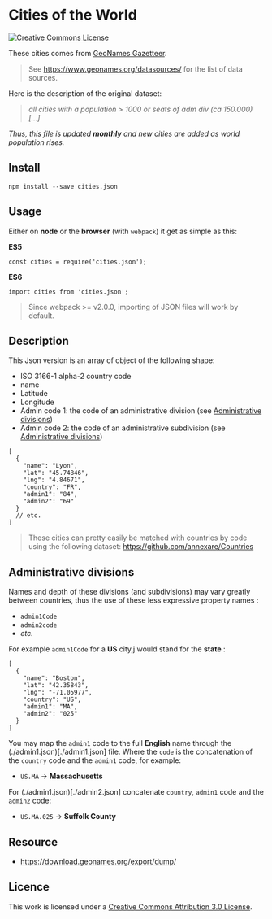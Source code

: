 # Cities of the World

[![Creative Commons License](https://i.creativecommons.org/l/by/3.0/80x15.png)](https://creativecommons.org/licenses/by/3.0/)

These cities comes from [GeoNames Gazetteer](http://www.geonames.org).

> See https://www.geonames.org/datasources/ for the list of data sources.

Here is the description of the original dataset:

> _all cities with a population > 1000 or seats of adm div (ca 150.000) [...]_

_Thus, this file is updated **monthly** and new cities are added as world population rises._

## Install

```
npm install --save cities.json
```

## Usage

Either on **node** or the **browser** (with `webpack`) it get as simple as this:

**ES5**

```
const cities = require('cities.json');
```

**ES6**

```
import cities from 'cities.json';
```

> Since webpack >= v2.0.0, importing of JSON files will work by default.

## Description

This Json version is an array of object of the following shape:

- ISO 3166-1 alpha-2 country code
- name
- Latitude
- Longitude
- Admin code 1: the code of an administrative division (see [Administrative divisions](#administrative-divisions))
- Admin code 2: the code of an administrative subdivision (see [Administrative divisions](#administrative-divisions))

```jsonc
[
  {
    "name": "Lyon",
    "lat": "45.74846",
    "lng": "4.84671",
    "country": "FR",
    "admin1": "84",
    "admin2": "69"
  }
  // etc.
]
```

> These cities can pretty easily be matched with countries by code using the following dataset:
> https://github.com/annexare/Countries

## Administrative divisions

Names and depth of these divisions (and subdivisions) may vary greatly between countries, thus the use of these less expressive property names :

- `admin1Code`
- `admin2code`
- _etc._

For example `admin1Code` for a **US** city,j would stand for the **state** :

```jsonc
[
  {
    "name": "Boston",
    "lat": "42.35843",
    "lng": "-71.05977",
    "country": "US",
    "admin1": "MA",
    "admin2": "025"
  }
]
```

You may map the `admin1` code to the full **English** name through the (./admin1.json)[./admin1.json] file.
Where the `code` is the concatenation of the `country` code and the `admin1` code, for example:

- `US.MA` → **Massachusetts**

For (./admin1.json)[./admin2.json] concatenate `country`, `admin1` code and the `admin2` code:

- `US.MA.025` → **Suffolk County**

## Resource

- https://download.geonames.org/export/dump/

## Licence

This work is licensed under a [Creative Commons Attribution 3.0 License](https://creativecommons.org/licenses/by/3.0/).
